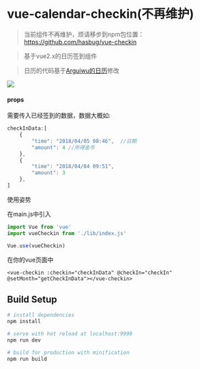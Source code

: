# vue-calendar-checkin(不再维护)

>当前组件不再维护，烦请移步到npm包位置：https://github.com/hasbug/vue-checkin

> 基于vue2.x的日历签到组件

> 日历的代码基于[Arguiwu的日历](https://github.com/Arguiwu/calendar)修改


![](https://s1.imgchr.com/2017/09/06/mi88x.jpg)

#### props

需要传入已经签到的数据，数据大概如:

```javascript
checkInData:[
    {
        "time": "2018/04/05 08:46",  //日期
        "amount": 4 //所得金币
    },
    {
        "time": "2018/04/04 09:51",
        "amount": 3
    },
]
```

使用姿势

在main.js中引入
```javascript
import Vue from 'vue'
import vueCheckin from './lib/index.js'

Vue.use(vueCheckin)
```
在你的vue页面中
```vue
<vue-checkin :checkin="checkInData" @checkIn="checkIn" @setMonth="getCheckInData"></vue-checkin>
```




## Build Setup

``` bash
# install dependencies
npm install

# serve with hot reload at localhost:9999
npm run dev

# build for production with minification
npm run build
```

